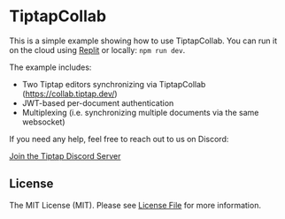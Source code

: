 # TiptapCollab

This is a simple example showing how to use TiptapCollab. You can run it on the cloud using [Replit](https://replit.com/@ueberdosis/TiptapCollab?v=1)
or locally: `npm run dev`.

The example includes:

* Two Tiptap editors synchronizing via TiptapCollab (https://collab.tiptap.dev/)
* JWT-based per-document authentication
* Multiplexing (i.e. synchronizing multiple documents via the same websocket)

If you need any help, feel free to reach out to us on Discord:

[Join the Tiptap Discord Server](https://discord.gg/WtJ49jGshW)


## License
The MIT License (MIT). Please see [License File](LICENSE.md) for more information.
